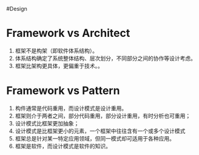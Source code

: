 #Design 
# Framework vs Architect
1. 框架不是构架（即软件体系结构）。
2. 体系结构确定了系统整体结构、层次划分，不同部分之间的协作等设计考虑。
3. 框架比架构更具体，更偏重于技术。。

# Framework vs Pattern
1. 构件通常是代码重用，而设计模式是设计重用。
2. 框架则介于两者之间，部分代码重用，部分设计重用，有时分析也可重用；
3. 设计模式比框架更加抽象；
4. 设计模式是比框架更小的元素，一个框架中往往含有一个或多个设计模式
5. 框架总是针对某一特定应用领域，但同一模式却可适用于各种应用。
6. 框架是软件，而设计模式是软件的知识。
